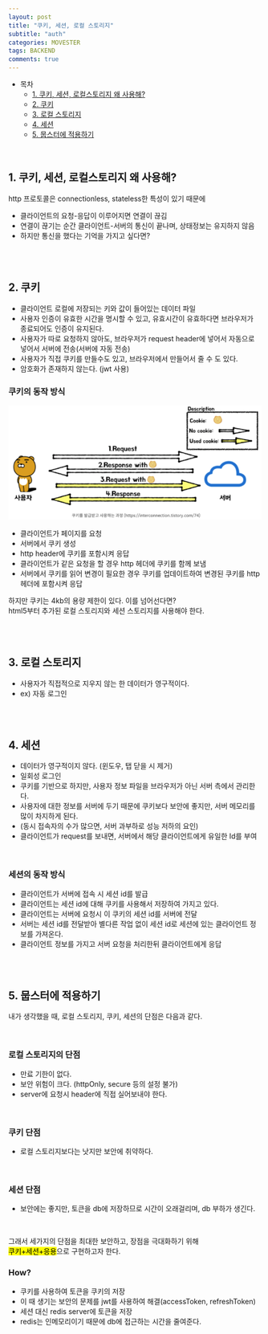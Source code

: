 ```yaml
---
layout: post
title: "쿠키, 세션, 로컬 스토리지"
subtitle: "auth"
categories: MOVESTER
tags: BACKEND
comments: true
---
```


- 목차
  - [1. 쿠키, 세션, 로컬스토리지 왜 사용해?](#)
  - [2. 쿠키](#)
  - [3. 로컬 스토리지](#)
  - [4. 세션](#)
  - [5. 뭅스터에 적용하기](#)

<br>

## 1. 쿠키, 세션, 로컬스토리지 왜 사용해?

http 프로토콜은 connectionless, stateless한 특성이 있기 때문에

- 클라이언트의 요청-응답이 이루어지면 연결이 끊김
- 연결이 끊기는 순간 클라이언트-서버의 통신이 끝나며, 상태정보는 유지하지 않음
- 하지만 통신을 했다는 기억을 가지고 싶다면?

<br><br>

## 2. 쿠키

- 클라이언트 로컬에 저장되는 키와 값이 들어있는 데이터 파일
- 사용자 인증이 유효한 시간을 명시할 수 있고, 유효시간이 유효하다면 브라우저가 종료되어도 인증이 유지된다.
- 사용자가 따로 요청하지 않아도, 브라우저가 request header에 넣어서 자동으로 넣어서 서버에 전송(서버에 자동 전송)
- 사용자가 직접 쿠키를 만들수도 있고, 브라우저에서 만들어서 줄 수 도 있다.
- 암호화가 존재하지 않는다. (jwt 사용)

### 쿠키의 동작 방식

![쿠키](/assets/img/movester/쿠키.png)<br>

- 클라이언트가 페이지를 요청
- 서버에서 쿠키 생성
- http header에 쿠키를 포함시켜 응답
- 클라이언트가 같은 요청을 할 경우 http 헤더에 쿠키를 함께 보냄
- 서버에서 쿠키를 읽어 변경이 필요한 경우 쿠키를 업데이트하여 변경된 쿠키를 http 헤더에 포함시켜 응답

하지만 쿠키는 4kb의 용량 제한이 있다. 이를 넘어선다면?<br>
html5부터 추가된 로컬 스토리지와 세션 스토리지를 사용해야 한다.<br>

<br><br>

## 3. 로컬 스토리지

- 사용자가 직접적으로 지우지 않는 한 데이터가 영구적이다.
- ex) 자동 로그인

<br><br>

## 4. 세션

- 데이터가 영구적이지 않다. (윈도우, 탭 닫을 시 제거)
- 일회성 로그인
- 쿠키를 기반으로 하지만, 사용자 정보 파일을 브라우저가 아닌 서버 측에서 관리한다.
- 사용자에 대한 정보를 서버에 두기 때문에 쿠키보다 보안에 좋지만, 서버 메모리를 많이 차지하게 된다.
- (동시 접속자의 수가 많으면, 서버 과부하로 성능 저하의 요인)
- 클라이언트가 request를 보내면, 서버에서 해당 클라이언트에게 유일한 Id를 부여

<br>

### 세션의 동작 방식
- 클라이언트가 서버에 접속 시 세션 id를 발급
- 클라이언트는 세션 id에 대해 쿠키를 사용해서 저장하여 가지고 있다.
- 클라이언트는 서버에 요청시 이 쿠키의 세션 id를 서버에 전달
- 서버는 세션 id를 전달받아 별다른 작업 없이 세션 id로 세션에 있는 클라이언트 정보를 가져온다.
- 클라이언트 정보를 가지고 서버 요청을 처리한뒤 클라이언트에게 응답

<br><br>

## 5. 뭅스터에 적용하기

내가 생각했을 때, 로컬 스토리지, 쿠키, 세션의 단점은 다음과 같다.

<br>

### 로컬 스토리지의 단점
- 만료 기한이 없다.
- 보안 위험이 크다. (httpOnly, secure 등의 설정 불가)
- server에 요청시 header에 직접 실어보내야 한다.

<br>

### 쿠키 단점
- 로컬 스토리지보다는 낫지만 보안에 취약하다.

<br>

### 세션 단점
- 보안에는 좋지만, 토큰을 db에 저장하므로 시간이 오래걸리며, db 부하가 생긴다.

<br>

그래서 세가지의 단점을 최대한 보안하고, 장점을 극대화하기 위해<br>
<mark>쿠키+세션+응용</mark>으로 구현하고자 한다.

### How?
- 쿠키를 사용하여 토큰을 쿠키의 저장
- 이 때 생기는 보안의 문제를 jwt를 사용하여 해결(accessToken, refreshToken)
- 세션 대신 redis server에 토큰을 저장
- redis는 인메모리이기 때문에 db에 접근하는 시간을 줄여준다.

